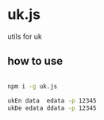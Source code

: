 # uk.js
utils for uk


## how to use
```bash

npm i -g uk.js

ukEn data  edata -p 12345
ukDe edata ddata -p 12345

```